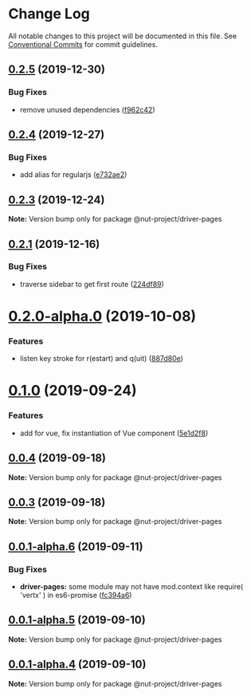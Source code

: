 # Change Log

All notable changes to this project will be documented in this file.
See [Conventional Commits](https://conventionalcommits.org) for commit guidelines.

## [0.2.5](https://github.com/nut-project/nut/tree/master/packages/gatherer/compare/@nut-project/driver-pages@0.2.4...@nut-project/driver-pages@0.2.5) (2019-12-30)


### Bug Fixes

* remove unused dependencies ([f962c42](https://github.com/nut-project/nut/tree/master/packages/gatherer/commit/f962c42))





## [0.2.4](https://github.com/nut-project/nut/tree/master/packages/gatherer/compare/@nut-project/driver-pages@0.2.3...@nut-project/driver-pages@0.2.4) (2019-12-27)


### Bug Fixes

* add alias for regularjs ([e732ae2](https://github.com/nut-project/nut/tree/master/packages/gatherer/commit/e732ae2))





## [0.2.3](https://github.com/nut-project/nut/tree/master/packages/gatherer/compare/@nut-project/driver-pages@0.2.2...@nut-project/driver-pages@0.2.3) (2019-12-24)

**Note:** Version bump only for package @nut-project/driver-pages





## [0.2.1](https://github.com/nut-project/nut/tree/master/packages/gatherer/compare/@nut-project/driver-pages@0.2.0...@nut-project/driver-pages@0.2.1) (2019-12-16)


### Bug Fixes

* traverse sidebar to get first route ([224df89](https://github.com/nut-project/nut/tree/master/packages/gatherer/commit/224df8933cbec052fb04ca1801b208d5a074234b))





# [0.2.0-alpha.0](https://github.com/nut-project/nut/tree/master/packages/gatherer/compare/@nut-project/driver-pages@0.1.1-alpha.1...@nut-project/driver-pages@0.2.0-alpha.0) (2019-10-08)


### Features

* listen key stroke for r(estart) and q(uit) ([887d80e](https://github.com/nut-project/nut/tree/master/packages/gatherer/commit/887d80e))





# [0.1.0](https://github.com/nut-project/nut/tree/master/packages/gatherer/compare/@nut-project/driver-pages@0.0.5...@nut-project/driver-pages@0.1.0) (2019-09-24)


### Features

* add  for vue, fix instantiation of Vue component ([5e1d2f8](https://github.com/nut-project/nut/tree/master/packages/gatherer/commit/5e1d2f8))





## [0.0.4](https://github.com/nut-project/nut/tree/master/packages/gatherer/compare/@nut-project/driver-pages@0.0.3...@nut-project/driver-pages@0.0.4) (2019-09-18)

**Note:** Version bump only for package @nut-project/driver-pages





## [0.0.3](https://github.com/nut-project/nut/tree/master/packages/gatherer/compare/@nut-project/driver-pages@0.0.2...@nut-project/driver-pages@0.0.3) (2019-09-18)

**Note:** Version bump only for package @nut-project/driver-pages





## [0.0.1-alpha.6](https://github.com/nut-project/nut/tree/master/packages/gatherer/compare/@nut-project/driver-pages@0.0.1-alpha.5...@nut-project/driver-pages@0.0.1-alpha.6) (2019-09-11)


### Bug Fixes

* **driver-pages:** some module may not have mod.context like require( 'vertx' ) in es6-promise ([fc394a6](https://github.com/nut-project/nut/tree/master/packages/gatherer/commit/fc394a6))





## [0.0.1-alpha.5](https://github.com/nut-project/nut/tree/master/packages/gatherer/compare/@nut-project/driver-pages@0.0.1-alpha.4...@nut-project/driver-pages@0.0.1-alpha.5) (2019-09-10)

**Note:** Version bump only for package @nut-project/driver-pages





## [0.0.1-alpha.4](https://github.com/nut-project/nut/tree/master/packages/gatherer/compare/@nut-project/driver-pages@0.0.1-alpha.3...@nut-project/driver-pages@0.0.1-alpha.4) (2019-09-10)

**Note:** Version bump only for package @nut-project/driver-pages
